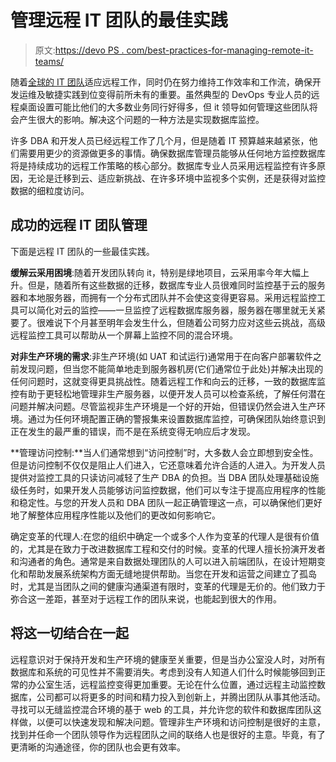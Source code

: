 # 管理远程 IT 团队的最佳实践

> 原文:[https://devo PS . com/best-practices-for-managing-remote-it-teams/](https://devops.com/best-practices-for-managing-remote-it-teams/)

随着[全球的 IT 团队](https://devops.com/?s=IT%20teams)适应远程工作，同时仍在努力维持工作效率和工作流，确保开发运维及敏捷实践到位变得前所未有的重要。虽然典型的 DevOps 专业人员的远程桌面设置可能比他们的大多数业务同行好得多，但 it 领导如何管理这些团队将会产生很大的影响。解决这个问题的一种方法是实现数据库监控。

许多 DBA 和开发人员已经远程工作了几个月，但是随着 IT 预算越来越紧张，他们需要用更少的资源做更多的事情。确保数据库管理员能够从任何地方监控数据库将是持续成功的远程工作策略的核心部分。数据库专业人员采用远程监控有许多原因，无论是迁移到云、适应新挑战、在许多环境中监视多个实例，还是获得对监控数据的细粒度访问。

## 成功的远程 IT 团队管理

下面是远程 IT 团队的一些最佳实践。

**缓解云采用困境**:随着开发团队转向 it，特别是绿地项目，云采用率今年大幅上升。但是，随着所有这些数据的迁移，数据库专业人员很难同时监控基于云的服务器和本地服务器，而拥有一个分布式团队并不会使这变得更容易。采用远程监控工具可以简化对云的监控——一旦监控了远程数据库服务器，服务器在哪里就无关紧要了。很难说下个月甚至明年会发生什么，但随着公司努力应对这些云挑战，高级远程监控工具可以帮助从一个屏幕上监控不同的混合环境。

**对非生产环境的需求**:非生产环境(如 UAT 和试运行)通常用于在向客户部署软件之前发现问题，但当您不能简单地走到服务器机房(它们通常位于此处)并解决出现的任何问题时，这就变得更具挑战性。随着远程工作和向云的迁移，一致的数据库监控有助于更轻松地管理非生产服务器，以便开发人员可以检查系统，了解任何潜在问题并解决问题。尽管监视非生产环境是一个好的开始，但错误仍然会进入生产环境。通过为任何环境配置正确的警报集来设置数据库监控，可确保团队始终意识到正在发生的最严重的错误，而不是在系统变得无响应后才发现。

**管理访问控制:**当人们通常想到“访问控制”时，大多数人会立即想到安全性。但是访问控制不仅仅是阻止人们进入，它还意味着允许合适的人进入。为开发人员提供对监控工具的只读访问减轻了生产 DBA 的负担。当 DBA 团队处理基础设施级任务时，如果开发人员能够访问监控数据，他们可以专注于提高应用程序的性能和稳定性。与您的开发人员和 DBA 团队一起正确管理这一点，可以确保他们更好地了解整体应用程序性能以及他们的更改如何影响它。

确定变革的代理人:在您的组织中确定一个或多个人作为变革的代理人是很有价值的，尤其是在致力于改进数据库工程和交付的时候。变革的代理人擅长扮演开发者和沟通者的角色。通常是来自数据处理团队的人可以进入前端团队，在设计短期变化和帮助发展系统架构方面无缝地提供帮助。当您在开发和运营之间建立了孤岛时，尤其是当团队之间的健康沟通渠道有限时，变革的代理是无价的。他们致力于弥合这一差距，甚至对于远程工作的团队来说，也能起到很大的作用。

## 将这一切结合在一起

远程意识对于保持开发和生产环境的健康至关重要，但是当办公室没人时，对所有数据库和系统的可见性并不需要消失。考虑到没有人知道人们什么时候能够回到正常的办公室生活，远程监控变得更加重要。无论在什么位置，通过远程主动监控数据库，公司都可以将更多的时间和精力投入到创新上，并腾出团队从事其他活动。寻找可以无缝监控混合环境的基于 web 的工具，并允许您的软件和数据库团队这样做，以便可以快速发现和解决问题。管理非生产环境和访问控制是很好的主意，找到并任命一个团队领导作为远程团队之间的联络人也是很好的主意。毕竟，有了更清晰的沟通途径，你的团队也会更有效率。